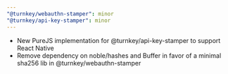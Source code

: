 ```yaml
---
"@turnkey/webauthn-stamper": minor
"@turnkey/api-key-stamper": minor
---
```


- New PureJS implementation for @turnkey/api-key-stamper to support React Native
- Remove dependency on noble/hashes and Buffer in favor of a minimal sha256 lib in @turnkey/webauthn-stamper
